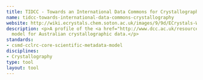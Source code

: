 ```yaml
---
title: TIDCC - Towards an International Data Commons for Crystallography
name: tidcc-towards-international-data-commons-crystallography
website: http://wiki.ecrystals.chem.soton.ac.uk/images/9/9d/ECrystals-WP4-PM-Final.pdf
description: <p>A profile of the <a href="http://www.dcc.ac.uk/resources/metadata-standards/csmd-cclrc-core-scientific-metadata-model">CSMD</a>
  model for Australian crystallographic data.</p>
standards:
- csmd-cclrc-core-scientific-metadata-model
disciplines:
- Crystallography
type: tool
layout: tool
---
```



